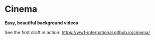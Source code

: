 Cinema
======

**Easy, beautiful background videos**

See the first draft in action: https://wwf-international.github.io/cinema/